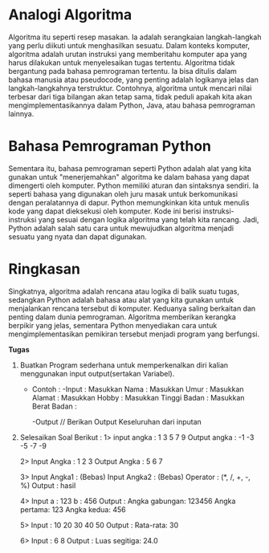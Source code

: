 # Analogi Algoritma
Algoritma itu seperti resep masakan. Ia adalah serangkaian langkah-langkah yang perlu diikuti untuk menghasilkan sesuatu. Dalam konteks komputer, algoritma adalah urutan instruksi yang memberitahu komputer apa yang harus dilakukan untuk menyelesaikan tugas tertentu. Algoritma tidak bergantung pada bahasa pemrograman tertentu. Ia bisa ditulis dalam bahasa manusia atau pseudocode, yang penting adalah logikanya jelas dan langkah-langkahnya terstruktur. Contohnya, algoritma untuk mencari nilai terbesar dari tiga bilangan akan tetap sama, tidak peduli apakah kita akan mengimplementasikannya dalam Python, Java, atau bahasa pemrograman lainnya.

# Bahasa Pemrograman Python
Sementara itu, bahasa pemrograman seperti Python adalah alat yang kita gunakan untuk "menerjemahkan" algoritma ke dalam bahasa yang dapat dimengerti oleh komputer. Python memiliki aturan dan sintaksnya sendiri. Ia seperti bahasa yang digunakan oleh juru masak untuk berkomunikasi dengan peralatannya di dapur. Python memungkinkan kita untuk menulis kode yang dapat dieksekusi oleh komputer. Kode ini berisi instruksi-instruksi yang sesuai dengan logika algoritma yang telah kita rancang. Jadi, Python adalah salah satu cara untuk mewujudkan algoritma menjadi sesuatu yang nyata dan dapat digunakan.

# Ringkasan
Singkatnya, algoritma adalah rencana atau logika di balik suatu tugas, sedangkan Python adalah bahasa atau alat yang kita gunakan untuk menjalankan rencana tersebut di komputer. Keduanya saling berkaitan dan penting dalam dunia pemrograman. Algoritma memberikan kerangka berpikir yang jelas, sementara Python menyediakan cara untuk mengimplementasikan pemikiran tersebut menjadi program yang berfungsi.

**Tugas**

1. Buatkan Program sederhana untuk memperkenalkan diri kalian menggunakan input output(sertakan Variabel).
   - Contoh :
     -Input :
     Masukkan Nama         :
     Masukkan Umur         :
     Masukkan Alamat       :
     Masukkan Hobby        :
     Masukkan Tinggi Badan :
     Masukkan Berat Badan  :

     -Output
     // Berikan Output Keseluruhan dari inputan

2. Selesaikan Soal Berikut :
    1>  input angka  : 1 3 5 7 9
        Output angka : -1 -3 -5 -7 -9

    2>  Input Angka  : 1 2 3
        Output Angka : 5 6 7

    3>  Input Angka1 : (Bebas) 
        Input Angka2 : (Bebas)
        Operator     : (*, /, +, -, %)
        Output       : hasil

    4>  Input   a    : 123
                b    : 456
        Output       : Angka gabungan: 123456
                       Angka pertama: 123
                       Angka kedua: 456

    5>  Input        :  10
                        20
                        30
                        40
                        50
        Output       :  Rata-rata: 30

    6> Input         :  6
                        8
       Output        :  Luas segitiga: 24.0